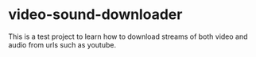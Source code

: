 # video-sound-downloader
This is a test project to learn how to download streams of both video and audio from urls such as youtube.
